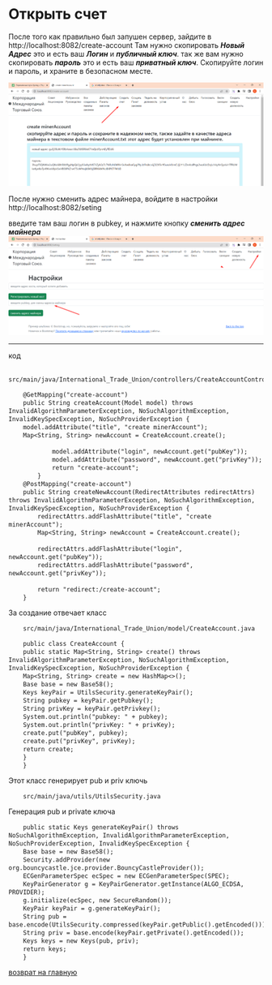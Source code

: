 # Открыть счет

После того как правильно был запушен сервер, зайдите в http://localhost:8082/create-account
Там нужно скопировать ***Новый Адрес*** это и есть ваш ***Логин*** и ***публичный ключ***.
так же вам нужно скопировать ***пароль*** это и есть ваш ***приватный ключ***.
Скопируйте логин и пароль, и храните в безопасном месте.

![как создать акаунт](../screenshots/create-account.png)

После нужно сменить адрес майнера, войдите в настройки http://localhost:8082/seting

введите там ваш логин в pubkey, и нажмите кнопку ***сменить адрес майнера***
![сменить адрес майнера](../screenshots/change-miner.png)
____

код 
````
    src/main/java/International_Trade_Union/controllers/CreateAccountController.java
````
````
    @GetMapping("create-account")
    public String createAccount(Model model) throws InvalidAlgorithmParameterException, NoSuchAlgorithmException, InvalidKeySpecException, NoSuchProviderException {
    model.addAttribute("title", "create minerAccount");
    Map<String, String> newAccount = CreateAccount.create();

            model.addAttribute("login", newAccount.get("pubKey"));
            model.addAttribute("password", newAccount.get("privKey"));
            return "create-account";
        }
    @PostMapping("create-account")
    public String createNewAccount(RedirectAttributes redirectAttrs) throws InvalidAlgorithmParameterException, NoSuchAlgorithmException, InvalidKeySpecException, NoSuchProviderException {
        redirectAttrs.addFlashAttribute("title", "create minerAccount");
        Map<String, String> newAccount = CreateAccount.create();

        redirectAttrs.addFlashAttribute("login", newAccount.get("pubKey"));
        redirectAttrs.addFlashAttribute("password", newAccount.get("privKey"));

        return "redirect:/create-account";
    }
````

За создание отвечает класс 
````
    src/main/java/International_Trade_Union/model/CreateAccount.java
````

````
    public class CreateAccount {
    public static Map<String, String> create() throws InvalidAlgorithmParameterException, NoSuchAlgorithmException, InvalidKeySpecException, NoSuchProviderException {
    Map<String, String> create = new HashMap<>();
    Base base = new Base58();
    Keys keyPair = UtilsSecurity.generateKeyPair();
    String pubkey = keyPair.getPubkey();
    String privKey = keyPair.getPrivkey();
    System.out.println("pubkey: " + pubkey);
    System.out.println("privKey: " + privKey);
    create.put("pubKey", pubkey);
    create.put("privKey", privKey);
    return create;
    }
    }
````

Этот класс генерирует pub и priv ключь

````
    src/main/java/utils/UtilsSecurity.java
````

Генерация pub и private ключа

````
    public static Keys generateKeyPair() throws NoSuchAlgorithmException, InvalidAlgorithmParameterException, NoSuchProviderException, InvalidKeySpecException {
    Base base = new Base58();
    Security.addProvider(new org.bouncycastle.jce.provider.BouncyCastleProvider());
    ECGenParameterSpec ecSpec = new ECGenParameterSpec(SPEC);
    KeyPairGenerator g = KeyPairGenerator.getInstance(ALGO_ECDSA, PROVIDER);
    g.initialize(ecSpec, new SecureRandom());
    KeyPair keyPair = g.generateKeyPair();
    String pub = base.encode(UtilsSecurity.compressed(keyPair.getPublic().getEncoded()));
    String priv = base.encode(keyPair.getPrivate().getEncoded());
    Keys keys = new Keys(pub, priv);
    return keys;
    }
````

[возврат на главную](../readme.md)